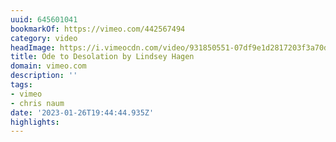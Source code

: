 ```yaml
---
uuid: 645601041
bookmarkOf: https://vimeo.com/442567494
category: video
headImage: https://i.vimeocdn.com/video/931850551-07df9e1d2817203f3a70dd16e975d1578b3400e1c0e5f9c4bcb8f036dc794dce-d_295x166
title: Ode to Desolation by Lindsey Hagen
domain: vimeo.com
description: ''
tags:
- vimeo
- chris naum
date: '2023-01-26T19:44:44.935Z'
highlights:
---
```



